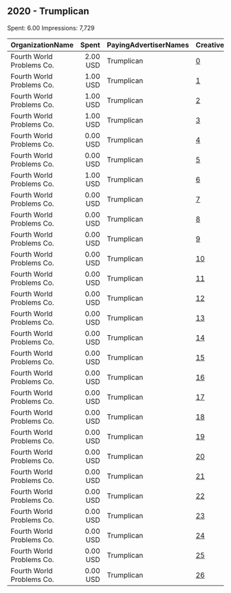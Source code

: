 ## 2020 - Trumplican 
Spent: 6.00
Impressions: 7,729

|OrganizationName|Spent|PayingAdvertiserNames|CreativeUrls|Impressions|Genders|AgeBrackets|CountryCodes|BillingAddresses|CandidateBallotInformation|
|:---|---:|:---|:---|---:|:---|:---|:---|:---|:---|
|Fourth World Problems Co.|2.00 USD|Trumplican|[0](https://www.snap.com/political-ads/asset/6a6bd551293fcb125bae87603dae8dabd6e48c4b898813166af90349bf91e0e8?mediaType=PNG)|1,218|MALE|30+|united states|US||
|Fourth World Problems Co.|1.00 USD|Trumplican|[1](https://www.snap.com/political-ads/asset/6a6bd551293fcb125bae87603dae8dabd6e48c4b898813166af90349bf91e0e8?mediaType=PNG)|981|MALE|30+|united states|US||
|Fourth World Problems Co.|1.00 USD|Trumplican|[2](https://www.snap.com/political-ads/asset/88030042b92b6a43239d75a8b6320a5e91635afa7e0ba0de1ef30fe3d0ecac40?mediaType=PNG)|644|MALE|30+|united states|US||
|Fourth World Problems Co.|1.00 USD|Trumplican|[3](https://www.snap.com/political-ads/asset/6a6bd551293fcb125bae87603dae8dabd6e48c4b898813166af90349bf91e0e8?mediaType=PNG)|529|MALE|30+|united states|US||
|Fourth World Problems Co.|0.00 USD|Trumplican|[4](https://www.snap.com/political-ads/asset/88030042b92b6a43239d75a8b6320a5e91635afa7e0ba0de1ef30fe3d0ecac40?mediaType=PNG)|442|MALE|30+|united states|US||
|Fourth World Problems Co.|0.00 USD|Trumplican|[5](https://www.snap.com/political-ads/asset/7691af2b35b32e9bd45ac964d58eadf69d6f941e39729bdd1a4cbe18692390c2?mediaType=PNG)|418|MALE|30+|united states|US||
|Fourth World Problems Co.|1.00 USD|Trumplican|[6](https://www.snap.com/political-ads/asset/9bb16c09209ec7fbe284fa87c155852aa7e7cc113154770a132981b5c4e10fe5?mediaType=PNG)|415|MALE|30+|united states|US||
|Fourth World Problems Co.|0.00 USD|Trumplican|[7](https://www.snap.com/political-ads/asset/4c030816ba503e7617705dd47299c16048e2e028a3f31a6f857873e26a9812f1?mediaType=PNG)|378|MALE|30+|united states|US||
|Fourth World Problems Co.|0.00 USD|Trumplican|[8](https://www.snap.com/political-ads/asset/7691af2b35b32e9bd45ac964d58eadf69d6f941e39729bdd1a4cbe18692390c2?mediaType=PNG)|318|MALE|30+|united states|US||
|Fourth World Problems Co.|0.00 USD|Trumplican|[9](https://www.snap.com/political-ads/asset/4c030816ba503e7617705dd47299c16048e2e028a3f31a6f857873e26a9812f1?mediaType=PNG)|246|MALE|30+|united states|US||
|Fourth World Problems Co.|0.00 USD|Trumplican|[10](https://www.snap.com/political-ads/asset/ecf8101dd95e8ac3075203b345b8b155b697b43c9c374073acc03515c6075ede?mediaType=PNG)|227|MALE|30+|united states|US||
|Fourth World Problems Co.|0.00 USD|Trumplican|[11](https://www.snap.com/political-ads/asset/4c030816ba503e7617705dd47299c16048e2e028a3f31a6f857873e26a9812f1?mediaType=PNG)|204|MALE|30+|united states|US||
|Fourth World Problems Co.|0.00 USD|Trumplican|[12](https://www.snap.com/political-ads/asset/c6be14969e163bb16893571015235edcf060fb94d9806086985b9c750936f4a2?mediaType=PNG)|194|MALE|30+|united states|US||
|Fourth World Problems Co.|0.00 USD|Trumplican|[13](https://www.snap.com/political-ads/asset/ecf8101dd95e8ac3075203b345b8b155b697b43c9c374073acc03515c6075ede?mediaType=PNG)|186|MALE|30+|united states|US||
|Fourth World Problems Co.|0.00 USD|Trumplican|[14](https://www.snap.com/political-ads/asset/88030042b92b6a43239d75a8b6320a5e91635afa7e0ba0de1ef30fe3d0ecac40?mediaType=PNG)|181|MALE|30+|united states|US||
|Fourth World Problems Co.|0.00 USD|Trumplican|[15](https://www.snap.com/political-ads/asset/7691af2b35b32e9bd45ac964d58eadf69d6f941e39729bdd1a4cbe18692390c2?mediaType=PNG)|166|MALE|30+|united states|US||
|Fourth World Problems Co.|0.00 USD|Trumplican|[16](https://www.snap.com/political-ads/asset/c6be14969e163bb16893571015235edcf060fb94d9806086985b9c750936f4a2?mediaType=PNG)|148|MALE|30+|united states|US||
|Fourth World Problems Co.|0.00 USD|Trumplican|[17](https://www.snap.com/political-ads/asset/9bb16c09209ec7fbe284fa87c155852aa7e7cc113154770a132981b5c4e10fe5?mediaType=PNG)|144|MALE|30+|united states|US||
|Fourth World Problems Co.|0.00 USD|Trumplican|[18](https://www.snap.com/political-ads/asset/c39d24fe47fe7a6430713f0e9ff3c6ad0ceb8ff34fedb958b5772c4824af22bc?mediaType=PNG)|132|MALE|30+|united states|US||
|Fourth World Problems Co.|0.00 USD|Trumplican|[19](https://www.snap.com/political-ads/asset/c39d24fe47fe7a6430713f0e9ff3c6ad0ceb8ff34fedb958b5772c4824af22bc?mediaType=PNG)|119|MALE|30+|united states|US||
|Fourth World Problems Co.|0.00 USD|Trumplican|[20](https://www.snap.com/political-ads/asset/58bc9dafedb5fe8149391764c89389ce170f47daeff565b5c28131932fa7937f?mediaType=PNG)|101|MALE|30+|united states|US||
|Fourth World Problems Co.|0.00 USD|Trumplican|[21](https://www.snap.com/political-ads/asset/58bc9dafedb5fe8149391764c89389ce170f47daeff565b5c28131932fa7937f?mediaType=PNG)|101|MALE|30+|united states|US||
|Fourth World Problems Co.|0.00 USD|Trumplican|[22](https://www.snap.com/political-ads/asset/9bb16c09209ec7fbe284fa87c155852aa7e7cc113154770a132981b5c4e10fe5?mediaType=PNG)|59|MALE|30+|united states|US||
|Fourth World Problems Co.|0.00 USD|Trumplican|[23](https://www.snap.com/political-ads/asset/ecf8101dd95e8ac3075203b345b8b155b697b43c9c374073acc03515c6075ede?mediaType=PNG)|58|MALE|30+|united states|US||
|Fourth World Problems Co.|0.00 USD|Trumplican|[24](https://www.snap.com/political-ads/asset/c6be14969e163bb16893571015235edcf060fb94d9806086985b9c750936f4a2?mediaType=PNG)|52|MALE|30+|united states|US||
|Fourth World Problems Co.|0.00 USD|Trumplican|[25](https://www.snap.com/political-ads/asset/58bc9dafedb5fe8149391764c89389ce170f47daeff565b5c28131932fa7937f?mediaType=PNG)|43|MALE|30+|united states|US||
|Fourth World Problems Co.|0.00 USD|Trumplican|[26](https://www.snap.com/political-ads/asset/c39d24fe47fe7a6430713f0e9ff3c6ad0ceb8ff34fedb958b5772c4824af22bc?mediaType=PNG)|25|MALE|30+|united states|US||
